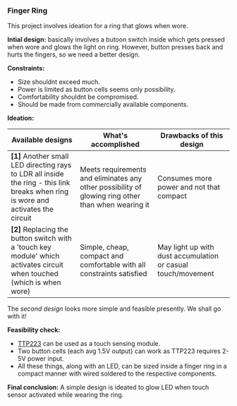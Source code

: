 ### Finger Ring
This project involves ideation for a ring that glows when wore.

**Intial design:** basically involves a butoon switch inside which gets pressed when wore and glows the light on ring. However, button presses back and hurts the fingers, so we need a better design.

**Constraints:**
* Size shouldnt exceed much.
* Power is limited as button cells seems only possibility.
* Comfortability shouldnt be compromised.
* Should be made from commercially available components.

**Ideation:**

Available designs | What's accomplished | Drawbacks of this design
------------------|---------------------|-------------------------
**[1]** Another small LED directing rays to LDR all inside the ring - this link breaks when ring is wore and activates the circuit | Meets requirements and eliminates any other possibility of glowing ring other than when wearing it | Consumes more power and not that compact
**[2]** Replacing the button switch with a 'touch key module' which activates circuit when touched (which is when wore) | Simple, cheap, compact and comfortable with all constraints satisfied | May light up with dust accumulation or casual touch/movement

The *second design* looks more simple and feasible presently. We shall go with it!

**Feasibility check:**
* [TTP223](https://pdf1.alldatasheet.com/datasheet-pdf/view/1179637/TTELEC/TTP223.html) can be used as a touch sensing module.
* Two button cells (each avg 1.5V output) can work as TTP223 requires 2-5V power input.
* All these things, along with an LED, can be sized inside a finger ring in a compact manner with wired soldered to the respective components.

**Final conclusion:** A simple design is ideated to glow LED when touch sensor activated while wearing the ring.

